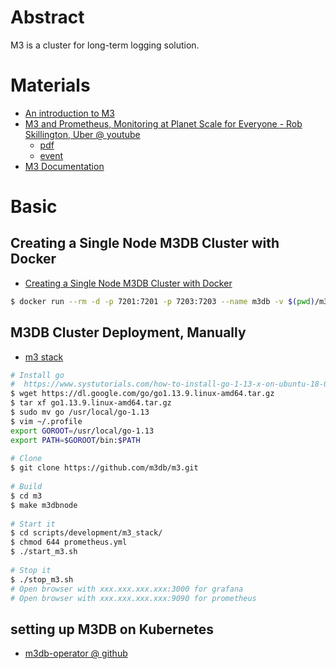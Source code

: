 # Abstract

M3 is a cluster for long-term logging solution.

# Materials

* [An introduction to M3](https://aiven.io/blog/an-introduction-to-m3)
* [M3 and Prometheus, Monitoring at Planet Scale for Everyone - Rob Skillington, Uber @ youtube](https://www.youtube.com/watch?v=EFutyuIpFXQ)
  * [pdf](https://static.sched.com/hosted_files/kccnceu19/e0/M3%20and%20Prometheus%2C%20Monitoring%20at%20Planet%20Scale%20for%20Everyone.pdf)
  * [event](https://kccnceu19.sched.com/event/MPbX)
* [M3 Documentation](https://m3db.io/docs/)

# Basic

## Creating a Single Node M3DB Cluster with Docker

* [Creating a Single Node M3DB Cluster with Docker](https://m3db.io/docs/quickstart/docker/)

```bash
$ docker run --rm -d -p 7201:7201 -p 7203:7203 --name m3db -v $(pwd)/m3db_data:/var/lib/m3db quay.io/m3db/m3dbnode:latest
```

## M3DB Cluster Deployment, Manually

* [m3 stack](https://github.com/m3db/m3/tree/master/scripts/development/m3_stack)

```bash
# Install go
#  https://www.systutorials.com/how-to-install-go-1-13-x-on-ubuntu-18-04/
$ wget https://dl.google.com/go/go1.13.9.linux-amd64.tar.gz
$ tar xf go1.13.9.linux-amd64.tar.gz
$ sudo mv go /usr/local/go-1.13
$ vim ~/.profile
export GOROOT=/usr/local/go-1.13
export PATH=$GOROOT/bin:$PATH
 
# Clone
$ git clone https://github.com/m3db/m3.git
 
# Build
$ cd m3
$ make m3dbnode
 
# Start it
$ cd scripts/development/m3_stack/
$ chmod 644 prometheus.yml
$ ./start_m3.sh
 
# Stop it
$ ./stop_m3.sh
# Open browser with xxx.xxx.xxx.xxx:3000 for grafana
# Open browser with xxx.xxx.xxx.xxx:9090 for prometheus
```

## setting up M3DB on Kubernetes

* [m3db-operator @ github](https://github.com/m3db/m3db-operator)



